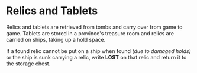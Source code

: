 # Relics and Tablets
Relics and tablets are retrieved from tombs and carry over from game to game. Tablets are stored in a province's treasure room and relics are carried on ships, taking up a hold space.

If a found relic cannot be put on a ship when found *(due to damaged holds)* or the ship is sunk carrying a relic, write **LOST** on that relic and return it to the storage chest.
